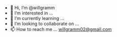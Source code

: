 - 👋 Hi, I’m @willgramm
- 👀 I’m interested in ...
- 🌱 I’m currently learning ...
- 💞️ I’m looking to collaborate on ...
- 📫 How to reach me ...
willgramm02@gmail.com
<!---
willgramm/willgramm is a ✨ special ✨ repository because its `README.md` (this file) appears on your GitHub profile.
You can click the Preview link to take a look at your changes.
--->
